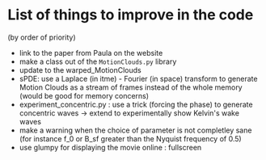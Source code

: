 List of things to improve in the code
=====================================

(by order of priority)

* link to the paper from Paula on the website
* make a class out of the `MotionClouds.py` library
* update to the warped_MotionClouds
* sPDE: use a Laplace (in itme) - Fourier (in space) transform to generate Motion Clouds as a stream of frames instead of the whole memory (would be good for memory concerns)
* experiment_concentric.py : use a trick (forcing the phase) to generate concentric waves -> extend to experimentally show Kelvin's wake waves
* make a warning when the choice of parameter is not completley sane (for instance f_0 or B_sf greater than the Nyquist frequency of 0.5)
* use glumpy for displaying the movie online : fullscreen